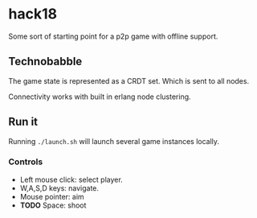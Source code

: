 # hack18

Some sort of starting point for a p2p game with offline support.

## Technobabble

The game state is represented as a CRDT set. Which is
sent to all nodes.

Connectivity works with built in erlang node clustering.

## Run it

Running `./launch.sh` will launch several game instances locally.

### Controls

- Left mouse click: select player.
- W,A,S,D keys: navigate.
- Mouse pointer: aim
- **TODO** Space: shoot 

